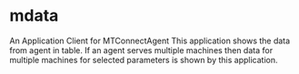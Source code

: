 # mdata
An Application Client for MTConnectAgent 
This application shows the data from agent in table. If an agent serves multiple machines then data for multiple machines for selected parameters is shown by this application.
